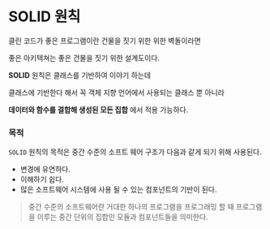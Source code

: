 # SOLID 원칙

클린 코드가 좋은 프로그램이란 건물을 짓기 위한 위한 벽돌이라면

좋은 아키텍쳐는 좋은 건물을 짓기 위한 설계도이다.

**SOLID** 원칙은 클래스를 기반하여 이야기 하는데

클래스에 기반한다 해서 꼭 객체 지향 언어에서 사용되는 클래스 뿐 아니라

**데이터와 함수를 결합해 생성된 모든 집합** 에서 적용 가능하다.

### 목적

`SOLID` 원칙의 목적은 중간 수준의 소프트 웨어 구조가 다음과 같게 되기 위해 사용된다.

- 변경에 유연하다.
- 이해하기 쉽다.
- 많은 소프트웨어 시스템에 사용 될 수 있는 컴포넌트의 기반이 된다.

> 중간 수준의 소프트웨어란 거대한 하나의 프로그램을 프로그래밍 할 때
> 프로그램을 이루는 중간 단위의 집합인 모듈과 컴포넌트들을 의미한다.
